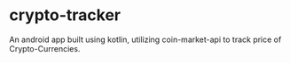 # crypto-tracker
An android app built using kotlin, utilizing coin-market-api to track price of Crypto-Currencies.
